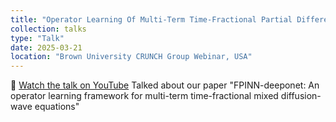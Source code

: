 ```yaml
---
title: "Operator Learning Of Multi-Term Time-Fractional Partial Differential Equation By fPINN-DeepONet"
collection: talks
type: "Talk"
date: 2025-03-21
location: "Brown University CRUNCH Group Webinar, USA"
---
```

🎥 [Watch the talk on YouTube](https://www.youtube.com/watch?v=6g_9EpRypE8)
Talked about our paper "FPINN-deeponet: An operator learning framework for multi-term time-fractional mixed diffusion-wave equations"
